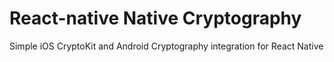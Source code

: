 # React-native Native Cryptography
Simple iOS CryptoKit and Android Cryptography integration for React Native
